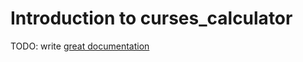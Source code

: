 # Introduction to curses_calculator

TODO: write [great documentation](http://jacobian.org/writing/what-to-write/)
